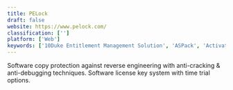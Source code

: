```yaml
---
title: PELock
draft: false 
website: https://www.pelock.com/
classification: ['']
platform: ['Web']
keywords: ['10Duke Entitlement Management Solution', 'ASPack', 'ActivationCloud', 'AntiDuplicate', 'Babel Licensing', 'ExEinfo PE', 'Free UPX', 'Maian Cube', 'PECompact', 'SafeNet Identity and Data Protection', 'Themida', 'UPX', 'VMProtect', 'wyDay LimeLM']
---
```

Software copy protection against reverse engineering with anti-cracking & anti-debugging techniques. Software license key system with time trial options.